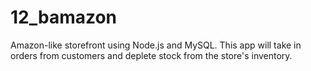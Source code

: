# 12_bamazon
Amazon-like storefront using Node.js and MySQL.  This app will take in orders from customers and deplete stock from the store's inventory.
